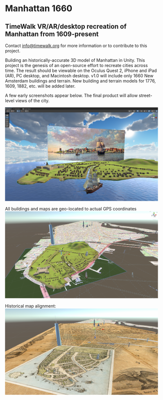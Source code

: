 # Manhattan 1660
## TimeWalk VR/AR/desktop recreation of Manhattan from 1609-present

Contact info@timewalk.org for more information or to contribute to this project.

Building an historically-accurate 3D model of Manhattan in Unity.  This project is the genesis of an open-source effort to recreate cities across time.  The result should be viewable on the Oculus Quest 2, iPhone and iPad (AR), PC desktop, and Macintosh desktop.  v1.0 will include only 1660 New Amsterdam buildings and terrain.  New building and terrain models for 1776, 1609, 1882, etc. will be added later.

A few early screenshots appear below.  The final product will allow street-level views of the city.

![New Amsterdam c.1660](/Images/Manhattan%201660%20Screenshot.png "New Amsterdam c.1660")

All buildings and maps are geo-located to actual GPS coordinates
![All buildings and maps are geo-located to actual GPS coordinates](/Images/Full%20City%20Map.png "All buildings and maps are geo-located to actual GPS coordinates")

Historical map alignment:
![Historical map alignment](/Images/Maps%20Overlay.png "Historical map alignment")
